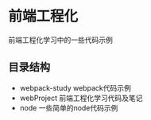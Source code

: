 # 前端工程化
  前端工程化学习中的一些代码示例

## 目录结构
  + webpack-study webpack代码示例
  + webProject	  前端工程化学习代码及笔记 
  + node 一些简单的node代码示例

